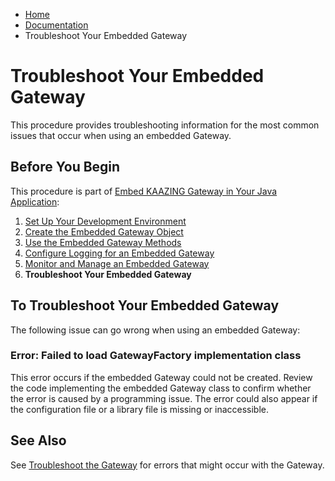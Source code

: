 -   [Home](../../index.md)
-   [Documentation](../index.md)
-   Troubleshoot Your Embedded Gateway

Troubleshoot Your Embedded Gateway
==================================

This procedure provides troubleshooting information for the most common issues that occur when using an embedded Gateway.

Before You Begin
----------------

This procedure is part of [Embed KAAZING Gateway in Your Java Application](../embedded/o_embed.md):

1.  [Set Up Your Development Environment](../embedded/p_embed_setup.md)
2.  [Create the Embedded Gateway Object](../embedded/p_embed_object.md)
3.  [Use the Embedded Gateway Methods](../embedded/p_embed_methods.md)
4.  [Configure Logging for an Embedded Gateway](../embedded/p_embed_logging.md)
5.  [Monitor and Manage an Embedded Gateway](../embedded/p_embed_monitor.md)
6.  **Troubleshoot Your Embedded Gateway**

To Troubleshoot Your Embedded Gateway
--------------------------------------------

The following issue can go wrong when using an embedded Gateway:

### Error: Failed to load GatewayFactory implementation class

This error occurs if the embedded Gateway could not be created. Review the code implementing the embedded Gateway class to confirm whether the error is caused by a programming issue. The error could also appear if the configuration file or a library file is missing or inaccessible.

See Also
--------

See [Troubleshoot the Gateway](../troubleshooting/o_ts.md) for errors that might occur with the Gateway.


